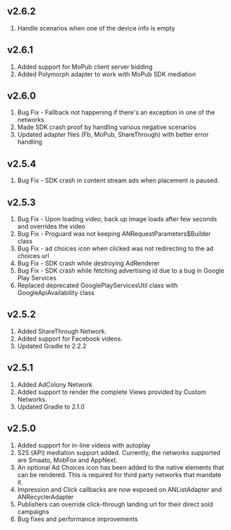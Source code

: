 ## v2.6.2
1. Handle scenarios when one of the device info is empty

## v2.6.1
1. Added support for MoPub client server bidding
2. Added Polymorph adapter to work with MoPub SDK mediation

## v2.6.0
1. Bug Fix - Fallback not happening if there's an exception in one of the networks
2. Made SDK crash proof by handling various negative scenarios
3. Updated adapter files (Fb, MoPub, ShareThrough) with better error handling

## v2.5.4
1. Bug Fix - SDK crash in content stream ads when placement is paused.

## v2.5.3
1. Bug Fix - Upon loading video, back up image loads after few seconds and overrides the video
2. Bug Fix - Proguard was not keeping ANRequestParameters$Builder class
3. Bug Fix - ad choices icon when clicked was not redirecting to the ad choices url
4. Bug Fix - SDK crash while destroying AdRenderer
5. Bug Fix - SDK crash while fetching advertising id due to a bug in Google Play Services
6. Replaced deprecated GooglePlayServicesUtil class with GoogleApiAvailability class

## v2.5.2
1. Added ShareThrough Network.
2. Added support for Facebook videos.
3. Updated Gradle to 2.2.2

## v2.5.1
1. Added AdColony Network
2. Added support to render the complete Views provided by Custom Networks.
3. Updated Gradle to 2.1.0

## v2.5.0
1. Added support for in-line videos with autoplay
2. S2S (API) mediation support added. Currently, the networks supported are Smaato, MobFox and AppNext.
3. An optional Ad Choices icon has been added to the native elements that can be rendered. This is required for third party networks that mandate it.
4. Impression and Click callbacks are now exposed on ANListAdapter and ANRecyclerAdapter
5. Publishers can override click-through landing url for their direct sold campaigns
6. Bug fixes and performance improvements
